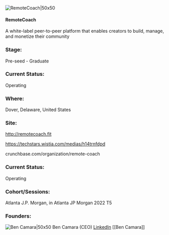 

![RemoteCoach|50x50](https://apimg.techstars.com/connect/images/image_files/631f47ddee582c000787014b/original/Remote_Coach_-_Small_Logo_for_White_Background-01_%283%29.jpg)

#### RemoteCoach
A white-label peer-to-peer platform that enables creators to build, manage, and monetize their community

### Stage: 
Pre-seed - Graduate 

### Current Status: 
Operating

### Where:
Dover, Delaware, United States

### Site:
http://remotecoach.fit

https://techstars.wistia.com/medias/h14trnfdpd

crunchbase.com/organization/remote-coach

### Current Status: 
Operating

### Cohort/Sessions: 
Atlanta J.P. Morgan, in Atlanta JP Morgan 2022 T5

### Founders: 

![Ben Camara|50x50](https://www.f6s.com/content-resource/profiles/2671720_th2.jpg) Ben Camara (CEO) [LinkedIn](https://linkedin.com/in/ben-camara-410124a) [[Ben Camara]]


